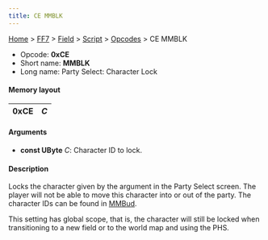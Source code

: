 ```yaml
---
title: CE MMBLK
---
```


[Home](/Main%20Page.md) > [FF7](/FF7.md) > [Field](/FF7/Field.md) > [Script](/FF7/Field/Script.md) > [Opcodes](/FF7/Field/Script/Opcodes.md) > CE MMBLK

-   Opcode: **0xCE**
-   Short name: **MMBLK**
-   Long name: Party Select: Character Lock

#### Memory layout

| 0xCE | *C* |
|------|-----|

#### Arguments

-   **const UByte** *C*: Character ID to lock.

#### Description

Locks the character given by the argument in the Party Select screen.
The player will not be able to move this character into or out of the
party. The character IDs can be found in [MMBud][].

This setting has global scope, that is, the character will still be
locked when transitioning to a new field or to the world map and using
the PHS.

  [MMBud]: /FF7/Field/Script/Opcodes/CD%20MMBud.md "wikilink"

